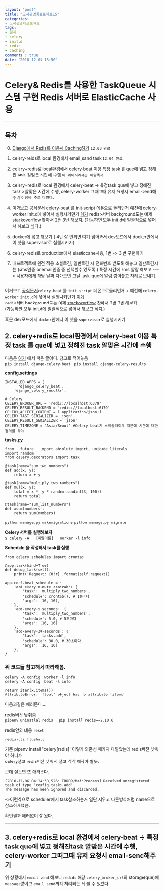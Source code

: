 ```yaml
---
layout: "post"
title: "도서관영화프로젝트15"    
categories:  
- 도서관영화프로젝트      
tags:  
- 일지      
- celery   
- init.d   
- redis  
- caching  
comments : true    
date: "2018-12-05 18:50"  
---              
```


# Celery& Redis를 사용한 TaskQueue 시스템 구현 Redis 서버로 ElasticCache 사용     


---   


## 목차     

0. [Django에서 Redis를 이용해 Caching하기](https://maro99.github.io/%EB%8F%84%EC%84%9C%EA%B4%80%EC%98%81%ED%99%94%ED%94%84%EB%A1%9C%EC%A0%9D%ED%8A%B8/2018/12/03/%EB%8F%84%EC%84%9C%EA%B4%80%EC%98%81%ED%99%94%ED%94%84%EB%A1%9C%EC%A0%9D%ED%8A%B813.html) `12.03 완료`  

1. celery-reids로 local 환경에서 email_sand task   `12.04 완료` 

2. celery+redis로 local환경에서 celery-beat 이용 특정 task 를 que에 넣고 
  정해진 task 알맞은 시간에 수행    `이 페이지에서는 이항목과`

3. celery+redis로 local 환경에서 celery-beat -> 특정task que에 넣고 정해진task >알맞은
  시간에 수행, celery-worker 그때그때 유저 요청시 email-send해주기  `이항목 주로 다뤘다.`

4. 이거보고 [공식문서](http://docs.celeryproject.org/en/latest/userguide/daemonizing.html#generic-initd-celerybeat-example) celery-beat 를 init-script  데몬으로
돌리던거
   예전에  celery-worker init.d에 넣어서 실행시키던거
   [이거](https://www.evernote.com/client/web#?anb=true&b=1917b08f-9255-4138-9cc4-fa196bcd2155&fs=true&n=fb0b1c85-09eb-437b-8f15-15ef1521d68d&s=s372&)   redis>서버 background도는 예제 stackoverflow  찾아서 2번 3번 해보자.
   (가능하면 모두 init.d에 일괄적으로 넣어서 해보고 싶다.)

5. docker에 넣고 해보기
   ( 4번 잘 안되면 여기 넘어와서 dev모드에서 docker안에서  이 셋을 supervisor로
실행시키기)

6. celery-redis로 production에서 elasticcahe사용, 1번 -> 3 번 구현하기

7. 내프로젝트에 완전 적용
   소셜로긴, 일반로긴 시 전화번호 받도록 해놓고
   일반로긴시는 (sms인증 or email인증 중 선택할수 있도록.)
   특정 시간에 sms 알람 해보고 --->
   사용자에게 해당 날짜 다가오면 그날 task-que에 알림 쌓아놓고 차례로 보내기.  



---   
이거보고 [공식문서](http://docs.celeryproject.org/en/latest/userguide/daemonizing.html#generic-initd-celerybeat-example)`celery-beat` 를 `init-script`  데몬으로돌리던거  + 예전에    `celery-worker init.d`에 넣어서 실행시키던거  [이거](https://www.evernote.com/client/web#?anb=true&b=1917b08f-9255-4138-9cc4-fa196bcd2155&fs=true&n=fb0b1c85-09eb-437b-8f15-15ef1521d68d&s=s372&)      
`redis`서버 background도는 예제 [stackoverflow](https://www.techietown.info/2017/03/how-to-start-redis-in-background/)  찾아서 2번 3번 해보자.  
(가능하면 모두 init.d에 일괄적으로 넣어서 해보고 싶다.)

혹은 dev모드에서 `docker`안에서  이 셋을 `supervisor`로 실행시키기   


## 2. celery+redis로 local환경에서 celery-beat 이용 특정 task 를 que에 넣고 정해진 task 알맞은 시간에 수행        

다음은 [여기](http://wangin9.tistory.com/entry/celery) 에서 퍼온 글이다. 참고로 적어놓음   
 `pip install django-celery-beat`
` pip install django-celery-results`

**config.settings**

```
INSTALLED_APPS = [
      'django_celery_beat',
    'django_celery_results',
```
```
# Celery
CELERY_BROKER_URL = 'redis://localhost:6379'
CELERY_RESULT_BACKEND = 'redis://localhost:6379'
CELERY_ACCEPT_CONTENT = ['application/json']
CELERY_TAST_SERIALIZER = 'json'
CELERY_RESULT_SERIALIZER = 'json'
CELERY_TIMEZONE = 'Asia/Seoul' #Celery beat가 스케줄러이기 때문에 시간에 대한 정의를 해야
```

**tasks.py**  
```
from __future__ import absolute_import, unicode_literals
import random
from celery.decorators import task

@task(name="sum_two_numbers")
def add(x, y):
    return x + y
 
@task(name="multiply_two_numbers")
def mul(x, y):
    total = x * (y * random.randint(3, 100))
    return total
 
@task(name="sum_list_numbers")
def xsum(numbers):
    return sum(numbers)
```  

`python manage.py makemigrations`
`python manage.py migrate`

**Celery 서버를 실행해보자**  
`$ celery -A   [파일이름]   worker -l info`

**Schedule 을 작성해서 task를 실행**

```
from celery.schedules import crontab
 
@app.task(bind=True)
def debug_task(self):
    print('Request: {0!r}'.format(self.request))
 
app.conf.beat_schedule = {
    'add-every-minute-contrab': {
        'task': 'multiply_two_numbers',
        'schedule': crontab(), # 1분마다
        'args': (16, 16),
    },
    'add-every-5-seconds': {
        'task': 'multiply_two_numbers',
        'schedule': 5.0, # 5초마다
        'args': (16, 16)
    },
    'add-every-30-seconds': {
        'task': 'tasks.add',
        'schedule': 30.0, # 30초마다
        'args': (16, 16)
    },
}
```   
### 위 코드들 참고해서 따라해봄.   

`celery -A config  worker -l info`  
`celery -A config  beat -l info`  



```
return iter(x.items())
AttributeError: 'float' object has no attribute 'items'
```
다음과같은 애러뜬다....
  
redis버전 낮춰줌   
`pipenv uninstlal redis  `
`pip install redis==2.10.6  `  

redis안의 냬용 `reset`
   
`redis-cli flushall`  
  
기존 pipenv install "celery[redis]' 이렇게 의존성 페키지 다깔았는데 
redis버전 낮춰야 하니까      
celery깔고 redis버전 낮춰서 깔고 각각 해줘야 할듯.      
   

근데 잘보면 또 애러뜬다.   
```
[2018-12-06 04:24:30,526: ERROR/MainProcess] Received unregistered task of type 'config.tasks.add'.
The message has been ignored and discarded.   
```   
->이런식으로 scheduler에서 task참조하는거 일단 지우고 다른방식처럼  name으로 참조하게했음.

확인결과 애러없이 잘 됬다.

---




## 3. celery+redis로 local 환경에서 celery-beat -> 특정task que에 넣고 정해진task 알맞은 시간에 수행, celery-worker 그때그때 유저 요청시 email-send해주기      
위  상황에서 `email send` 해보니 `redids` 해당 `celery_broker_url`의 storage(que)에     `message`쌓이고 `email send`까지 처리되는 거 볼 수 있었다.     

